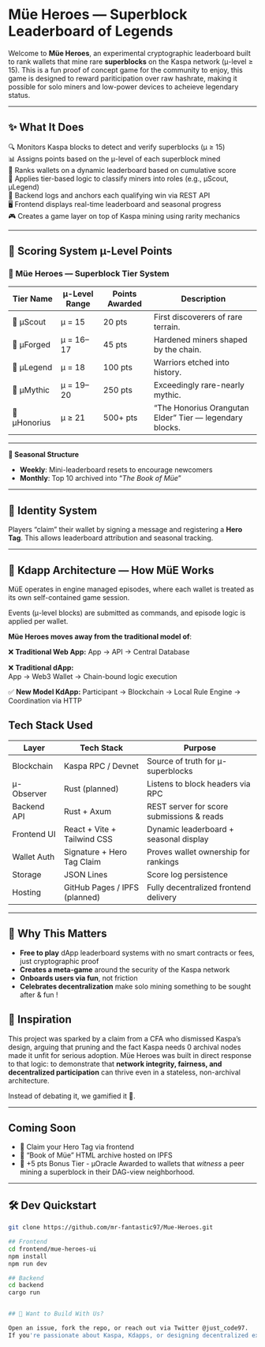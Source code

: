# Müe Heroes — Superblock Leaderboard of Legends

Welcome to **Müe Heroes**, an experimental cryptographic leaderboard built to rank wallets that mine rare **superblocks** on the Kaspa network (μ-level ≥ 15). This is a fun proof of concept game for the community to enjoy, this game is designed to reward pariticipation over raw hashrate, making it possible for solo miners and low-power devices to acheieve legendary status. 

---

## ✨ What It Does

🔍 Monitors Kaspa blocks to detect and verify superblocks (μ ≥ 15)  
📊 Assigns points based on the μ-level of each superblock mined  
🏅 Ranks wallets on a dynamic leaderboard based on cumulative score  
🧠 Applies tier-based logic to classify miners into roles (e.g., μScout, μLegend)  
📡 Backend logs and anchors each qualifying win via REST API  
🖥️ Frontend displays real-time leaderboard and seasonal progress  
🎮 Creates a game layer on top of Kaspa mining using rarity mechanics  

---

## 💎 Scoring System μ-Level Points

### 🦸 Müe Heroes — Superblock Tier System

| Tier Name    | μ-Level Range | Points Awarded | Description                                               | 
|--------------|----------------|----------------|----------------------------------------------------------|
| 🧭 μScout     | μ = 15         | 20 pts         | First discoverers of rare terrain.                      |
| 🔨 μForged    | μ = 16–17      | 45 pts         | Hardened miners shaped by the chain.                    |
| 🦁 μLegend    | μ = 18         | 100 pts        | Warriors etched into history.                           |
| 🧙 μMythic    | μ = 19–20      | 250 pts        | Exceedingly rare-nearly mythic.                         |
| 🦍 μHonorius  | μ ≥ 21         | 500+ pts       | “The Honorius Orangutan Elder” Tier — legendary blocks. |

---



**📆 Seasonal Structure**

- **Weekly**: Mini-leaderboard resets to encourage newcomers  
- **Monthly**: Top 10 archived into “_The Book of Müe_”

---

## 👤 Identity System

Players “claim” their wallet by signing a message and registering a **Hero Tag**. This allows leaderboard attribution and seasonal tracking.


---

## 🧠 Kdapp Architecture — How MüE Works

MüE operates in engine managed episodes, where each wallet is treated as its own self-contained game session.  

Events (μ-level blocks) are submitted as commands, and episode logic is applied per wallet.


**Müe Heroes moves away from the traditional model of**:

❌ **Traditional Web App:** 
App → API → Central Database

❌ **Traditional dApp:**  
App → Web3 Wallet → Chain-bound logic execution   

✅ **New Model KdApp:**
Participant → Blockchain → Local Rule Engine → Coordination via HTTP



## Tech Stack Used 

| Layer        | Tech Stack                        | Purpose                                    |
|--------------|-----------------------------------|--------------------------------------------|
| Blockchain   | Kaspa RPC / Devnet                | Source of truth for μ-superblocks          |
| μ-Observer   | Rust (planned)                    | Listens to block headers via RPC           |
| Backend API  | Rust + Axum                       | REST server for score submissions & reads  |
| Frontend UI  | React + Vite + Tailwind CSS       | Dynamic leaderboard + seasonal display     |
| Wallet Auth  | Signature + Hero Tag Claim        | Proves wallet ownership for rankings       |
| Storage      | JSON Lines                        | Score log persistence                      |
| Hosting      | GitHub Pages / IPFS (planned)     | Fully decentralized frontend delivery      |


---

## 🚀 Why This Matters

- **Free to play** dApp leaderboard systems with no smart contracts or fees, just cryptographic proof  
- **Creates a meta-game** around the security of the Kaspa network  
- **Onboards users via fun**, not friction  
- **Celebrates decentralization** make solo mining something to be sought after & fun !


## 🧠 Inspiration

This project was sparked by a claim from a CFA who dismissed Kaspa’s design, arguing that pruning and the fact Kaspa needs 0  archival nodes made it unfit for serious adoption. Müe Heroes was built in direct response to that logic: to demonstrate that **network integrity, fairness, and decentralized participation** can thrive even in a stateless, non-archival architecture.

Instead of debating it, we gamified it 👾.

---

## Coming Soon

- 🦸 Claim your Hero Tag via frontend
- 📜 “Book of Müe” HTML archive hosted on IPFS
- 🔮 +5 pts  Bonus Tier - μOracle Awarded to wallets that *witness* a peer mining a superblock in their DAG-view neighborhood.

---

## 🛠 Dev Quickstart

```bash
git clone https://github.com/mr-fantastic97/Mue-Heroes.git

## Frontend
cd frontend/mue-heroes-ui
npm install
npm run dev

## Backend
cd backend
cargo run


## 🤝 Want to Build With Us?

Open an issue, fork the repo, or reach out via Twitter @just_code97.  
If you're passionate about Kaspa, Kdapps, or designing decentralized experiences — let's build!